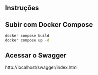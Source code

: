 ## Instruções
## Subir com Docker Compose

```bash
docker compose build
docker compose up -d
```
## Acessar o Swagger
http://localhost/swagger/index.html
